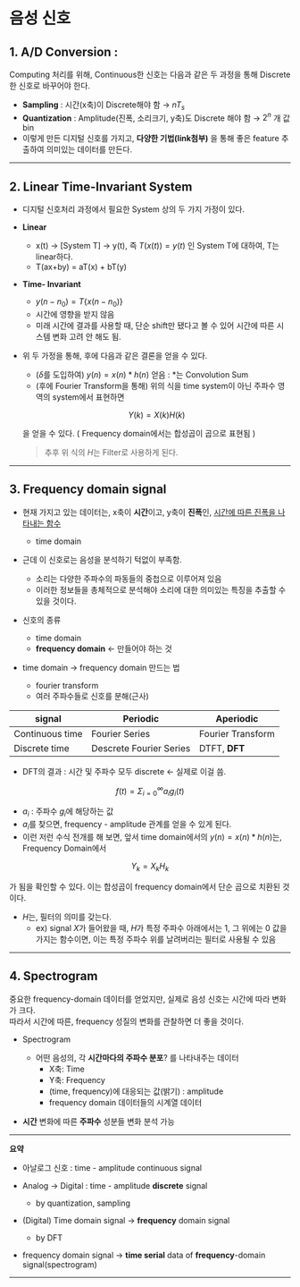 # 음성 신호


## 1. **A/D Conversion** :  
 Computing 처리를 위해, Continuous한 신호는 다음과 같은 두 과정을 통해 Discrete한 신호로 바꾸어야 한다.

- **Sampling** : 시간(x축)이 Discrete해야 함 → $nT_s$
- **Quantization** : Amplitude(진폭, 소리크기, y축)도 Discrete 해야 함 → $2^n$ 개 값 bin
- 이렇게 만든 디지털 신호를 가지고, **다양한 기법(link첨부)** 을 통해 좋은 feature 추출하여 의미있는 데이터를 만든다.
<hr/>

## 2. **Linear Time-Invariant System**

- 디지털 신호처리 과정에서 필요한 System 상의 두 가지 가정이 있다.
- **Linear**
    - x(t) → [System T] → y(t), 즉  $T(x(t)) = y(t)$ 인 System T에 대하여, T는 linear하다.
    - T(ax+by) = aT(x) + bT(y)
- **Time- Invariant**
    - $y(n-n_0) = T\left\{x(n-n_0) \right\}$
    - 시간에 영향을 받지 않음
    - 미래 시간에 결과를 사용할 때, 단순 shift만 됐다고 볼 수 있어 시간에 따른 시스템 변화 고려 안 해도 됨.
- 위 두 가정을 통해, 후에 다음과 같은 결론을 얻을 수 있다.
    - ($\delta$를 도입하여) $y(n) = x(n)*h(n)$ 얻음 : *는 Convolution Sum
    - (후에 Fourier Transform을 통해) 위의 식을 time system이 아닌 주파수 영역의 system에서 표현하면
    
    $$
    Y(k) = X(k)H(k)
    $$
    
    을 얻을 수 있다. ( Frequency domain에서는 합성곱이 곱으로 표현됨 )
    >추후 위 식의 $H$는 Filter로 사용하게 된다. 
<hr/>    

## 3. **Frequency** domain signal  
- 현재 가지고 있는 데이터는, x축이 **시간**이고, y축이 **진폭**인, <u>시간에 따른 진폭을 나타내는 함수</u>
    - time domain  
- 근데 이 신호로는 음성을 분석하기 턱없이 부족함.  
    - 소리는 다양한 주파수의 파동들의 중첩으로 이루어져 있음
    - 이러한 정보들을 총체적으로 분석해야 소리에 대한 의미있는 특징을 추출할 수 있을 것이다.

- 신호의 종류
    - time domain
    - **frequency domain** ← 만들어야 하는 것
- time domain → frequency domain 만드는 법
    - fourier transform
    - 여러 주파수들로 신호를 분해(근사)



| signal | Periodic | Aperiodic |
| --- | --- | --- |
| Continuous time | Fourier Series | Fourier Transform |
| Discrete time | Descrete Fourier Series | DTFT, **DFT** |
- DFT의 결과 : 시간 및 주파수 모두 discrete ← 실제로 이걸 씀.

$$
f(t) = \Sigma_{i=0}^{\infty}a_ig_i(t)
$$

- $a_i$ : 주파수 $g_i$에 해당하는 값
- $a_i$를 찾으면, frequency - amplitude 관계를 얻을 수 있게 된다.
- 이런 저런 수식 전개를 해 보면, 앞서 time domain에서의 $y(n) = x(n)*h(n)$는, Frequency Domain에서 

$$
Y_k = X_kH_k
$$

가 됨을 확인할 수 있다. 이는 합성곱이 frequency domain에서 단순 곱으로 치환된 것이다.        
- $H$는, 필터의 의미를 갖는다.
    - ex) signal $X$가 들어왔을 때, $H$가 특정 주파수 아래에서는 1, 그 위에는 0 값을 가지는 함수이면, 이는 특정 주파수 위를 날려버리는 필터로 사용될 수 있음

<hr/>

## 4. Spectrogram

중요한 frequency-domain 데이터를 얻었지만, 실제로 음성 신호는 시간에 따라 변화가 크다.  
따라서 시간에 따른, frequency 성질의 변화를 관찰하면 더 좋을 것이다.

- Spectrogram

    - 어떤 음성의, 각 **시간마다의 주파수 분포**? 를 나타내주는 데이터
        - X축: Time
        - Y축: Frequency
        - (time, frequency)에 대응되는 값(밝기) : amplitude
        - frequency domain 데이터들의 시계열 데이터

- **시간** 변화에 따른 **주파수** 성분들 변화 분석 가능


---
**요약**
- 아날로그 신호 : time - amplitude continuous signal
- Analog → Digital : time - amplitude **discrete** signal 
    - by quantization, sampling

- (Digital) Time domain signal → **frequency** domain signal
    - by DFT 
- frequency domain signal → **time serial** data of **frequency**-domain signal(spectrogram)
---